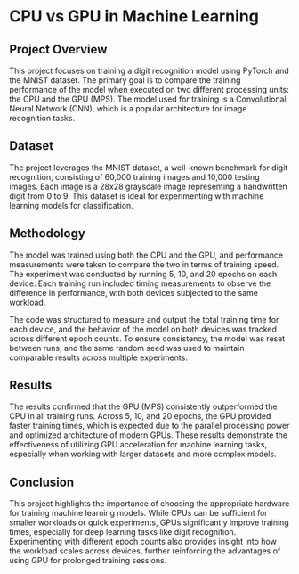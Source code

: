 # CPU vs GPU in Machine Learning

## Project Overview
This project focuses on training a digit recognition model using PyTorch and the MNIST dataset. The primary goal is to compare the training performance of the model when executed on two different processing units: the CPU and the GPU (MPS). The model used for training is a Convolutional Neural Network (CNN), which is a popular architecture for image recognition tasks.

## Dataset
The project leverages the MNIST dataset, a well-known benchmark for digit recognition, consisting of 60,000 training images and 10,000 testing images. Each image is a 28x28 grayscale image representing a handwritten digit from 0 to 9. This dataset is ideal for experimenting with machine learning models for classification.

## Methodology
The model was trained using both the CPU and the GPU, and performance measurements were taken to compare the two in terms of training speed. The experiment was conducted by running 5, 10, and 20 epochs on each device. Each training run included timing measurements to observe the difference in performance, with both devices subjected to the same workload.

The code was structured to measure and output the total training time for each device, and the behavior of the model on both devices was tracked across different epoch counts. To ensure consistency, the model was reset between runs, and the same random seed was used to maintain comparable results across multiple experiments.

## Results
The results confirmed that the GPU (MPS) consistently outperformed the CPU in all training runs. Across 5, 10, and 20 epochs, the GPU provided faster training times, which is expected due to the parallel processing power and optimized architecture of modern GPUs. These results demonstrate the effectiveness of utilizing GPU acceleration for machine learning tasks, especially when working with larger datasets and more complex models.

## Conclusion
This project highlights the importance of choosing the appropriate hardware for training machine learning models. While CPUs can be sufficient for smaller workloads or quick experiments, GPUs significantly improve training times, especially for deep learning tasks like digit recognition. Experimenting with different epoch counts also provides insight into how the workload scales across devices, further reinforcing the advantages of using GPU for prolonged training sessions.


